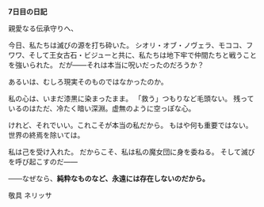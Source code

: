 <!-- title: ネリッサの日記: 7日目 -->

**7日目の日記**

親愛なる伝承守りへ、

今日、私たちは滅びの源を打ち砕いた。
シオリ・オブ・ノヴェラ、モココ、フワワ、そして王女古石・ビジューと共に、私たちは地下牢で仲間たちと戦うことを強いられた。
だが――それは本当に呪いだったのだろうか？

あるいは、むしろ現実そのものではなかったのか。

私の心は、いまだ漆黒に染まったまま。
「救う」つもりなど毛頭ない。
残っているのはただ、冷たく暗い深淵。虚無のように空っぽな心。

けれど、それでいい。これこそが本当の私だから。
もはや何も重要ではない。世界の終焉を除いては。

私は己を受け入れた。
だからこそ、私は私の魔女団に身を委ねる。
そして滅びを呼び起こすのだ――

――なぜなら、**純粋なものなど、永遠には存在しないのだから。**

敬具
ネリッサ
